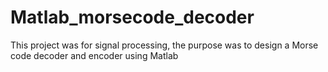 # Matlab_morsecode_decoder
This project was for signal processing, the purpose was to design a Morse code decoder and encoder using Matlab
